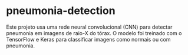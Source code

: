 # pneumonia-detection
Este projeto usa uma rede neural convolucional (CNN) para detectar pneumonia em imagens de raio-X do tórax. O modelo foi treinado com o TensorFlow e Keras para classificar imagens como normais ou com pneumonia.
